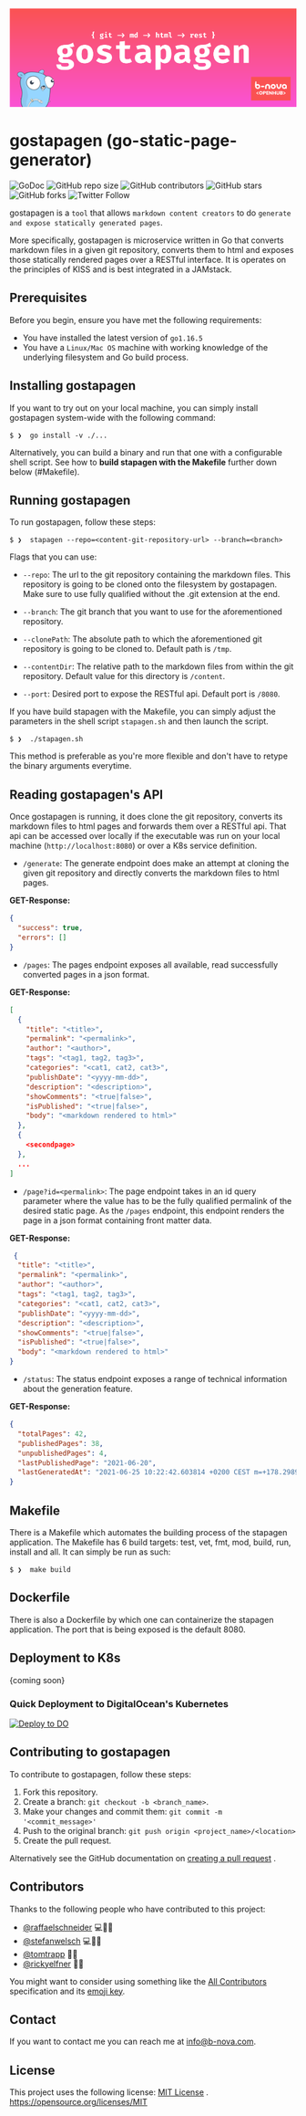 ![gostapagen-header](https://github.com/b-nova-openhub/jams-vanilla-content/raw/main/gostapagen-header%20(1).png)

# gostapagen (go-static-page-generator)

<!--- These are examples. See https://shields.io for others or to customize this set of shields. You might want to include dependencies, project status and licence info here --->
![GoDoc](https://godoc.org/github.com/go-git/go-git/v5?status.svg)
![GitHub repo size](https://img.shields.io/github/repo-size/b-nova-openhub/static-page-generator)
![GitHub contributors](https://img.shields.io/github/contributors/b-nova-openhub/static-page-generator)
![GitHub stars](https://img.shields.io/github/stars/b-nova-openhub/static-page-generator?style=social)
![GitHub forks](https://img.shields.io/github/forks/b-nova-openhub/static-page-generator?style=social)
![Twitter Follow](https://img.shields.io/twitter/follow/b__nova?style=social)

gostapagen is a `tool` that allows `markdown content creators` to do `generate and expose statically generated pages`.

More specifically, gostapagen is microservice written in Go that converts markdown files in a given git repository,
converts them to html and exposes those statically rendered pages over a RESTful interface. It is operates on the
principles of KISS and is best integrated in a JAMstack.

## Prerequisites

Before you begin, ensure you have met the following requirements:
<!--- These are just example requirements. Add, duplicate or remove as required --->

* You have installed the latest version of `go1.16.5`
* You have a `Linux/Mac OS` machine with working knowledge of the underlying filesystem and Go build process.

## Installing gostapagen

If you want to try out on your local machine, you can simply install gostapagen system-wide with the following command:

```
$ ❯  go install -v ./...
```

Alternatively, you can build a binary and run that one with a configurable shell script. See how to **build stapagen
with the Makefile** further down below (#Makefile).

## Running gostapagen

To run gostapagen, follow these steps:

```
$ ❯  stapagen --repo=<content-git-repository-url> --branch=<branch>
```

Flags that you can use:

* `--repo`: The url to the git repository containing the markdown files. This repository is going to be cloned onto the
  filesystem by gostapagen. Make sure to use fully qualified without the .git extension at the end.

* `--branch`: The git branch that you want to use for the aforementioned repository.

* `--clonePath`: The absolute path to which the aforementioned git repository is going to be cloned to. Default path
  is `/tmp`.

* `--contentDir`: The relative path to the markdown files from within the git repository. Default value for this
  directory is `/content`.

* `--port`: Desired port to expose the RESTful api. Default port is `/8080`.

If you have build stapagen with the Makefile, you can simply adjust the parameters in the shell script `stapagen.sh` and
then launch the script.

```
$ ❯  ./stapagen.sh
```

This method is preferable as you're more flexible and don't have to retype the binary arguments everytime.

## Reading gostapagen's API

Once gostapagen is running, it does clone the git repository, converts its markdown files to html pages and forwards
them over a RESTful api. That api can be accessed over locally if the executable was run on your local
machine (`http://localhost:8080`) or over a K8s service definition.

* `/generate`: The generate endpoint does make an attempt at cloning the given git repository and directly converts the
  markdown files to html pages.

**GET-Response:**

```json
{
  "success": true,
  "errors": []
}
```

* `/pages`: The pages endpoint exposes all available, read successfully converted pages in a json format.

**GET-Response:**

```json
[
  {
    "title": "<title>",
    "permalink": "<permalink>",
    "author": "<author>",
    "tags": "<tag1, tag2, tag3>",
    "categories": "<cat1, cat2, cat3>",
    "publishDate": "<yyyy-mm-dd>",
    "description": "<description>",
    "showComments": "<true|false>",
    "isPublished": "<true|false>",
    "body": "<markdown rendered to html>"
  },
  {
    <secondpage>
  },
  ...
]
```

* `/page?id=<permalink>`: The page endpoint takes in an id query parameter where the value has to be the fully qualified
  permalink of the desired static page. As the `/pages` endpoint, this endpoint renders the page in a json format
  containing front matter data.

**GET-Response:**

```json
 {
  "title": "<title>",
  "permalink": "<permalink>",
  "author": "<author>",
  "tags": "<tag1, tag2, tag3>",
  "categories": "<cat1, cat2, cat3>",
  "publishDate": "<yyyy-mm-dd>",
  "description": "<description>",
  "showComments": "<true|false>",
  "isPublished": "<true|false>",
  "body": "<markdown rendered to html>"
}
```

* `/status`: The status endpoint exposes a range of technical information about the generation feature.

**GET-Response:**

```json
{
  "totalPages": 42,
  "publishedPages": 38,
  "unpublishedPages": 4,
  "lastPublishedPage": "2021-06-20",
  "lastGeneratedAt": "2021-06-25 10:22:42.603814 +0200 CEST m=+178.298962869"
}

```

## Makefile

There is a Makefile which automates the building process of the stapagen application. The Makefile has 6 build targets:
test, vet, fmt, mod, build, run, install and all. It can simply be run as such:

```
$ ❯  make build
```

## Dockerfile

There is also a Dockerfile by which one can containerize the stapagen application. The port that is being exposed is the
default 8080.

## Deployment to K8s

{coming soon}

### Quick Deployment to DigitalOcean's Kubernetes

[![Deploy to DO](https://www.deploytodo.com/do-btn-blue.svg)](https://cloud.digitalocean.com/apps/new?repo=https://github.com/b-nova-openhub/static-page-generator/tree/main)

## Contributing to gostapagen

<!--- If your README is long or you have some specific process or steps you want contributors to follow, consider creating a separate CONTRIBUTING.md file--->
To contribute to gostapagen, follow these steps:

1. Fork this repository.
2. Create a branch: `git checkout -b <branch_name>`.
3. Make your changes and commit them: `git commit -m '<commit_message>'`
4. Push to the original branch: `git push origin <project_name>/<location>`
5. Create the pull request.

Alternatively see the GitHub documentation
on [creating a pull request](https://help.github.com/en/github/collaborating-with-issues-and-pull-requests/creating-a-pull-request)
.

## Contributors

Thanks to the following people who have contributed to this project:

* [@raffaelschneider](https://github.com/raffaelschneider) 💻📖🐛
* [@stefanwelsch](https://github.com/bnova-stefan) 💻🧑‍🏫
* [@tomtrapp](https://github.com/tomtrapp) 🤔👀
* [@rickyelfner](https://github.com/ricky-bnova) 💬🐛

You might want to consider using something like
the [All Contributors](https://github.com/all-contributors/all-contributors) specification and
its [emoji key](https://allcontributors.org/docs/en/emoji-key).

## Contact

If you want to contact me you can reach me at [info@b-nova.com](info@b-nova.com).

## License

<!--- If you're not sure which open license to use see https://choosealicense.com/--->

This project uses the following license: [MIT License](https://opensource.org/licenses/MIT)
. https://opensource.org/licenses/MIT

